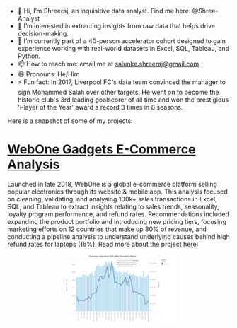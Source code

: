 - 👋 Hi, I’m Shreeraj, an inquisitive data analyst. Find me here: @Shree-Analyst
- 👀 I’m interested in extracting insights from raw data that helps drive decision-making.
- 🌱 I’m currently part of a 40-person accelerator cohort designed to gain experience working with real-world datasets in Excel, SQL, Tableau, and Python.
- 📫 How to reach me: email me at salunke.shreeraj@gmail.com.
- 😄 Pronouns: He/Him
- ⚡ Fun fact: In 2017, Liverpool FC's data team convinced the manager to sign Mohammed Salah over other targets. He went on to become the historic club's 3rd leading goalscorer of all time and won the prestigious 'Player of the Year' award a record 3 times in 8 seasons.

Here is a snapshot of some of my projects:
# [WebOne Gadgets E-Commerce Analysis](https://github.com/Shree-Analyst/ECommerce_Trends_Analysis)
Launched in late 2018, WebOne is a global e-commerce platform selling popular electronics through its website & mobile app. This analysis focused on cleaning, validating, and analysing 100k+ sales transactions in Excel, SQL, and Tableau to extract insights relating to sales trends, seasonality, loyalty program performance, and refund rates. Recommendations included expanding the product portfolio and introducing new pricing tiers, focusing marketing efforts on 12 countries that make up 80% of revenue, and conducting a pipeline analysis to understand underlying causes behind high refund rates for laptops (16%). Read more about the project [here](https://github.com/Shree-Analyst/ECommerce_Trends_Analysis)!
<p align="center">
  <img src="https://github.com/Shree-Analyst/ECommerce_Trends_Analysis/blob/main/Data/Sales%20Trends%20-%20Revenue%20%26%20AOV.png" alt="Sales Trends - Revenue & AOV" width="50%">
</p>
<!---
Shree-Analyst/Shree-Analyst is a ✨ special ✨ repository because its `README.md` (this file) appears on your GitHub profile.
You can click the Preview link to take a look at your changes.
--->
